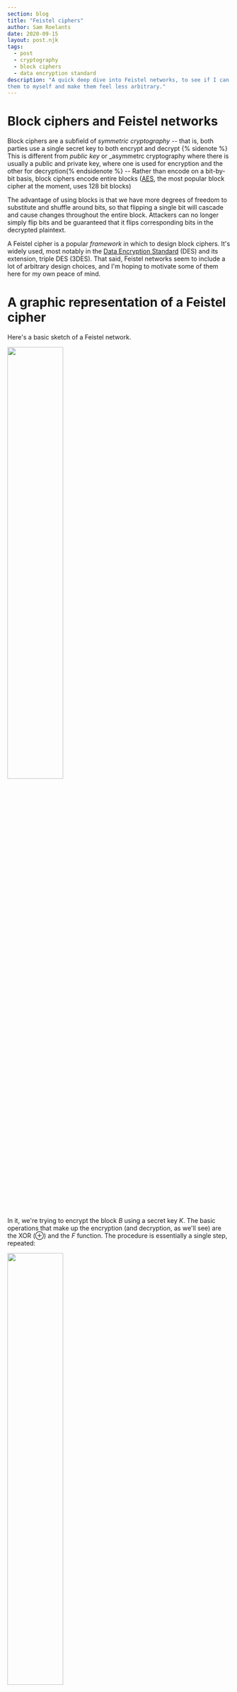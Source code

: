 ```yaml
---
section: blog
title: "Feistel ciphers"
author: Sam Roelants
date: 2020-09-15
layout: post.njk
tags:
  - post
  - cryptography
  - block ciphers
  - data encryption standard
description: "A quick deep dive into Feistel networks, to see if I can motivate
them to myself and make them feel less arbitrary."
---
```

# Block ciphers and Feistel networks
Block ciphers are a subfield of _symmetric cryptography_ -- that is, both
parties use a single secret key to both encrypt and decrypt {% sidenote %} This
is different from _public key_ or _asymmetrc cryptography where there is usually
a public and private key, where one is used for encryption and the other for
decryption{% endsidenote %} -- Rather than encode on a bit-by-bit basis, block
ciphers encode entire blocks
([AES](https://en.wikipedia.org/wiki/Advanced_Encryption_Standard), the most
popular block cipher at the moment, uses 128 bit blocks)

The advantage of using blocks is that we have more degrees of freedom to
substitute and shuffle around bits, so that flipping a single bit will cascade
and cause changes throughout the entire block. Attackers can no longer simply
flip bits and be guaranteed that it flips corresponding bits in the decrypted
plaintext.

A Feistel cipher is a popular _framework_ in which to design block ciphers. It's
widely used, most notably in the [Data Encryption
Standard](https://en.wikipedia.org/wiki/Data_Encryption_Standard) (DES) and its
extension, triple DES (3DES). That said, Feistel networks seem to include a lot
of arbitrary design choices, and I'm hoping to motivate some of them here for
my own peace of mind.

# A graphic representation of a Feistel cipher
Here's a basic sketch of a Feistel network. 

<img class="invert" src="/assets/img/2020/feistel_network.png" width="50%" />

In it, we're trying to encrypt the block $B$ using a secret key $K$. The basic
operations that make up the encryption (and decryption, as we'll see) are the
XOR ($\oplus$) and the $F$ function. The procedure is essentially a single step,
repeated:

<img class="invert" src="/assets/img/2020/feistel_round.png" width="50%" />

We take the block $B$ and divide it up into a left block $L$ and right block $R$.
We then pass $R$ through our function $F$ that will scramble the subblock, and
then use it to encode $L$ by using $\oplus$. _We then pass through an_ 
_unencrypted copy of $R$ to the next stage!_ This is super-duper important! 
After a single round, we've only encrypted $L$, but because we've flipped the 
positions of $L$ and $R$ in the next stage, this time $R$ will get encrypted by
running (the encrypted version of) $L$ through our scrambling function $F$. And
so on...

That looks like a lot of random steps, so let's go over some of them in more
detail.

# Rounds
One basic ingredient of most block ciphers is: Find an operation that only
medium scrambles the bits, and then repeat that process a bunch of times to
guarantee that all the bits have been thoroughly and uniformly shuffled. DES, 
for example, performs 16 rounds of encryption.

**Why would we do this?**
It's much easier to achieve a diffuse permutation of
bits by repeating some process as many times as needed, than it is to find one
single process that does it in one go. Probably easier to run it in reverse too.

Usually, every round will use a _"round key"_, a kind of "subkey" that's derived
from actual key.
 
**Why would we do this?**
By mixing in a different key at every step, we're
making it so every round isn't performing exactly the same operations over and
over, making it a lot harder to trace back the encryption or infer anything
from the statistics of the output.

# Left/Right split
Each block gets split in two and one half is essentially used to encrypt the 
other. Only one half is encrypted per round!

**Why would we do this?**
Why split the block into two? Why not simply use the key to encode the entire
block, and use some other step to scramble the entire block. We'd get twice as
much encrypting in if we didn't restrict ourselves to encrypting one half at a 
time. One could conceive of something like the following:

<img class="invert" src="/assets/img/2020/aes_round.png" width="50%" />

Honestly, that's a totally viable way of doing things, and it is -- in
a nutshell -- the way AES operates! Splitting the block into left and right has
some cool benefits, though.

# Decryption
The cool thing about the $L$/$R$ split is the following. Suppose we want to
start decrypting our block by running this algorithm in reverse from the end.

<img class="invert" src="/assets/img/2020/feistel_last_round.png" width="50%" />

The block we've received is $(L_i, R_i)$, which we can write in terms of the
previous round as $(R_{i-1},\, L_i\oplus F(K_i, R_i-1))$. What we _want_ to get
if we're to run this whole thing in reverse, is $L_{i-1}$ and $R_{i-1}$, and
then work our way back from there. Well, since every step only encrypts half
a block, we've already got $R_{i-1}$ for free! Since $L_i$ is encrypted with an
$\oplus$, the way we decrypt is by simply XOR'ing with the same bits. That is,
to recover $L_{i-1}$, we need to XOR a second time with $F(K_i, R_{i-1})$. And
here's the kicker: _precisely because_ we only encrypted half of the block, and
passed through $R_i$ unchanged, _we can simply recompute $F(K_i, R_{i-1})$_
_ourselves!_ {%sidenote%}Given we have the secret key, $K_i$, of course!
{%endsidenote%} We can then just perform the XOR to decode $L_{i-1}$ and 
start all over again. Notice how the decryption of a round is identical to
encryption: We take one half, run it through $F$ and XOR it with the other 
half!

# Involution
In fact, an even cooler way of thinking about decrypting is the following: _you_
_just run the whole encryption a second time_! The only thing that changes
between Feistel encryption and decryption is that the round keys that are used
in each step are reversed, so that we start decrypting the last encryption round
$n$ with its corresponding key $K_{n}$.  Of course we can only decrypt round $i$
with the corresponding key $K_i$! You could say Feistel encryption is an
_involution_: it's its own inverse. 

**Why would we do this?** Having encryption and decryption being the exact 
same operation makes implementing it a lot easier. Important block ciphers are 
often implemented on the hardware level: your x86 CPU literally has instructions
to perform AES encryption. Feistel ciphers cut the work needed to implement this
in half. This is particularly interesting when we're talking about smaller, more
constrained devices like smart cards.

# One-way function
Another cool thing about this decryption method: We never have to reverse the
encryption function $F$! Even when we're decrypting, we only apply $F$, we never
have to make use of some inverse operation $F^{-1}$. We could use completely
irreversible functions, so called _one-way function_. 

**Why would we do this?** This is huge, because it
means we can go all out with how we design our encryption function $F$. We can
do computationally infeasible things like big modulo exponentiations, or even
throw bits away all together. The sky is the limit! In an encryption scheme like
AES, where the encryption has to be run in reverse, there are much bigger
constraints on what operations you can tractably decrypt.

# Framework
Like we said, Feistel ciphers are only a _framework_. There are a bunch of 
parameters in this construction that you can fix. The most obvious one being
the choice of encryption function $F$. But also the number of rounds, the block
size, or even whether or not the blocks should be of equal size or not (
so called _unbalanced Feistel ciphers_). Also, we didn't go into the _key_
_schedule_ at all. That is: the key size {%sidenote%}This is actually DES' main
flaw: it only uses a 56bit key, which was plenty strong when it was first 
developed in 1975, but has now been broken on several occasions{%endsidenote%} 
or how the round keys $K_i$ are derived from the secret key $K$.

Hope this helped clear up some of the (seemingly) arbitrary aspects of Feistel
networks!
